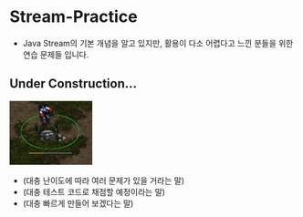 # Stream-Practice

- Java Stream의 기본 개념을 알고 있지만, 활용이 다소 어렵다고 느낀 분들을 위한 연습 문제들 입니다.

## Under Construction...
![Under Construction](construction.png)
- (대충 난이도에 따라 여러 문제가 있을 거라는 말)
- (대충 테스트 코드로 채점할 예정이라는 말)
- (대충 빠르게 만들어 보겠다는 말)